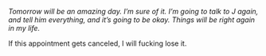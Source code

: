 *Tomorrow will be an amazing day. I’m sure of it.*
*I’m going to talk to J again, and tell him everything, and it’s going to be okay.*
*Things will be right again in my life.*

If this appointment gets canceled, I will fucking lose it.
